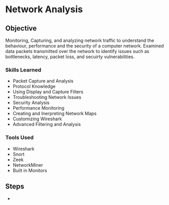 # Network Analysis

## Objective
Monitoring, Capturing, and analyzing network traffic to understand the behaviour, performance and the security of a computer network.  Examined data packets transmitted over the network to identify issues such as bottlenecks, latency, packet loss, and secuirty vulnerabilities.

### Skills Learned
- Packet Capture and Analysis
- Protocol Knowledge
- Using Display and Capture Filters
- Troubleshooting Network Issues
- Security Analysis
- Performance Monitoring
- Creating and Inerpreting Network Maps
- Customizing Wireshark
- Advanced Filtering and Analysis

### Tools Used
- Wireshark
- Snort
- Zeek
- NetworkMiner
- Built in Monitors

## Steps
- 
